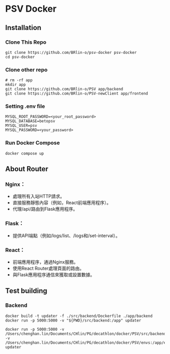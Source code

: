 # PSV Docker
## Installation
### Clone This Repo
```
git clone https://github.com/BRlin-o/psv-docker psv-docker
cd psv-docker
```
### Clone other repo
```
# rm -rf app
mkdir app
git clone https://github.com/BRlin-o/PSV app/backend
git clone https://github.com/BRlin-o/PSV-newClient app/frontend
```
### Setting .env file
```
MYSQL_ROOT_PASSWORD=<your_root_password>
MYSQL_DATABASE=betopsv
MYSQL_USER=psv
MYSQL_PASSWORD=<your_password>
```
### Run Docker Compose
```
docker compose up
```

## About Router
### Nginx：
- 處理所有入站HTTP請求。
- 直接服務靜態內容（例如，React前端應用程序）。
- 代理/api/路由到Flask應用程序。
### Flask：
- 提供API端點（例如/logs/list、/logs和/set-interval）。
### React：
- 前端應用程序，通過Nginx服務。
- 使用React Router處理頁面的路由。
- 與Flask應用程序通信來獲取或設置數據。

## Test building
### Backend
```
docker build -t updater -f ./src/backend/Dockerfile ./app/backend
docker run -p 5000:5000 -v "${PWD}/src/backend:/app" updater

docker run -p 5000:5000 -v /Users/chenghan.lin/Documents/CHlin/PG/decathlon/docker/PSV/src/backend:/app -v /Users/chenghan.lin/Documents/CHlin/PG/decathlon/docker/PSV/envs:/app/envs updater
```